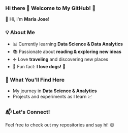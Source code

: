 ### Hi there 👋 Welcome to My GitHub! 🌟
💫 Hi, I'm **Maria Jose**!  

### 💡 About Me  
- 📊 Currently learning **Data Science & Data Analytics**  
- 📚 Passionate about **reading & exploring new ideas**  
- ✈️ Love **traveling** and discovering new places  
- 🐶 Fun fact: **I love dogs!** 🐾  

### 🚀 What You'll Find Here  
- My journey in **Data Science & Analytics**  
- Projects and experiments as I learn 📈

### 📬 Let's Connect!  
Feel free to check out my repositories and say hi! 😊
